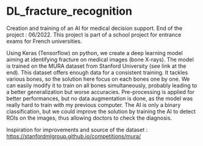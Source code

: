 # DL_fracture_recognition
Creation and training of an AI for medical decision support. End of the project : 06/2022.
This project is part of a school project for entrance exams for French universities.

Using Keras (Tensorflow) on python, we create a deep learning model aiming at identifying fracture on medical images (bone X-rays). The model is trained on the MURA dataset from Stanford University (see link at the end). This dataset offers enough data for a consistent training. It tackles various bones, so the solution here focus on each bones one by one. We can easily modify it to train on all bones simultaneously, probably leading to a better generalization but worse accuracies. Pre-processing is applied for better performances, but no data augmentation is done, as the model was really hard to train with my previous computer. The AI is only a binary classification, but we could improve the solution by training the AI to detect ROIs on the images, thus allowing doctors to check the diagnosis.

Inspiration for improvements and source of the dataset : https://stanfordmlgroup.github.io/competitions/mura/
